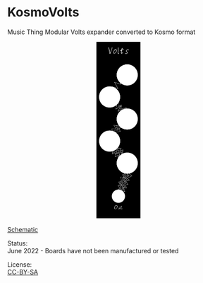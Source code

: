 # KosmoVolts
 Music Thing Modular Volts expander converted to Kosmo format
 
<p align="center">
  <img src="VoltsPanelGraphics.png" width="100" title="VoltsPanelGraphics">
</p>

[Schematic](https://github.com/TomWhitwell/Volts/blob/master/Collateral/Volts_Schematic.pdf)

Status:   
June 2022 - Boards have not been manufactured or tested

License:  
[CC-BY-SA](https://creativecommons.org/licenses/by-sa/3.0/) 